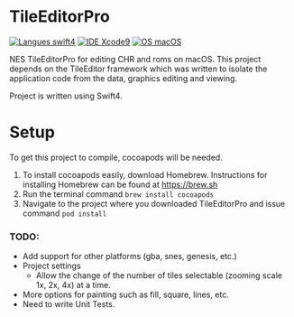 # TileEditorPro

[![Langues swift4](https://img.shields.io/badge/language-swift4-red.svg)](https://developer.apple.com/library/content/documentation/Swift/Conceptual/Swift_Programming_Language/)
[![IDE Xcode9](https://img.shields.io/badge/IDE-Xcode9-blue.svg)](https://developer.apple.com/xcode/)
[![OS macOS](https://img.shields.io/badge/OS-macOS-brightgreen.svg)](https://www.apple.com)

NES TileEditorPro for editing CHR and roms on macOS. This project depends on the TileEditor framework which was written to isolate the application code from the data, graphics editing and viewing.

Project is written using Swift4.

# Setup
To get this project to compile, cocoapods will be needed.
1. To install cocoapods easily, download Homebrew. Instructions for installing Homebrew can be found at https://brew.sh
2. Run the terminal command `brew install cocoapods`
3. Navigate to the project where you downloaded TileEditorPro and issue command `pod install`

### TODO:
* Add support for other platforms (gba, snes, genesis, etc.)
* Project settings
    * Allow the change of the number of tiles selectable (zooming scale 1x, 2x, 4x) at a time.
* More options for painting such as fill, square, lines, etc.
* Need to write Unit Tests.
